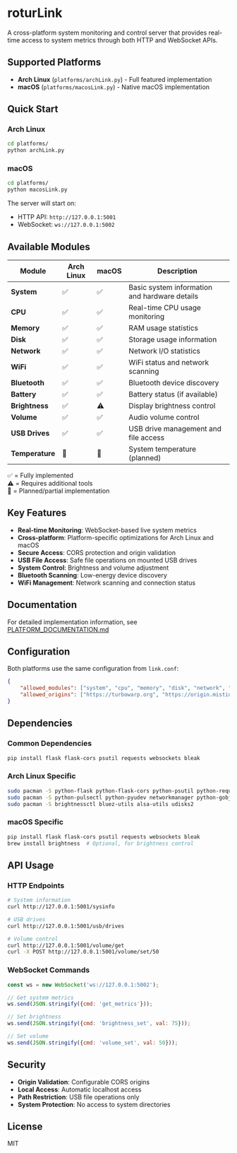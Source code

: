 # roturLink

A cross-platform system monitoring and control server that provides real-time access to system metrics through both HTTP and WebSocket APIs.

## Supported Platforms

- **Arch Linux** (`platforms/archLink.py`) - Full featured implementation
- **macOS** (`platforms/macosLink.py`) - Native macOS implementation

## Quick Start

### Arch Linux
```bash
cd platforms/
python archLink.py
```

### macOS
```bash
cd platforms/
python macosLink.py
```

The server will start on:
- HTTP API: `http://127.0.0.1:5001`
- WebSocket: `ws://127.0.0.1:5002`

## Available Modules

| Module | Arch Linux | macOS | Description |
|--------|------------|-------|-------------|
| **System** | ✅ | ✅ | Basic system information and hardware details |
| **CPU** | ✅ | ✅ | Real-time CPU usage monitoring |
| **Memory** | ✅ | ✅ | RAM usage statistics |
| **Disk** | ✅ | ✅ | Storage usage information |
| **Network** | ✅ | ✅ | Network I/O statistics |
| **WiFi** | ✅ | ✅ | WiFi status and network scanning |
| **Bluetooth** | ✅ | ✅ | Bluetooth device discovery |
| **Battery** | ✅ | ✅ | Battery status (if available) |
| **Brightness** | ✅ | ⚠️ | Display brightness control |
| **Volume** | ✅ | ✅ | Audio volume control |
| **USB Drives** | ✅ | ✅ | USB drive management and file access |
| **Temperature** | 🚧 | 🚧 | System temperature (planned) |

✅ = Fully implemented  
⚠️ = Requires additional tools  
🚧 = Planned/partial implementation

## Key Features

- **Real-time Monitoring**: WebSocket-based live system metrics
- **Cross-platform**: Platform-specific optimizations for Arch Linux and macOS  
- **Secure Access**: CORS protection and origin validation
- **USB File Access**: Safe file operations on mounted USB drives
- **System Control**: Brightness and volume adjustment
- **Bluetooth Scanning**: Low-energy device discovery
- **WiFi Management**: Network scanning and connection status

## Documentation

For detailed implementation information, see [PLATFORM_DOCUMENTATION.md](PLATFORM_DOCUMENTATION.md)

## Configuration

Both platforms use the same configuration from `link.conf`:

```json
{
    "allowed_modules": ["system", "cpu", "memory", "disk", "network", "bluetooth", "battery", "temperature"],
    "allowed_origins": ["https://turbowarp.org", "https://origin.mistium.com", "http://localhost:5001", "http://localhost:5002", "http://localhost:3000", "http://127.0.0.1:5001", "http://127.0.0.1:5002", "http://127.0.0.1:3000"]
}
```

## Dependencies

### Common Dependencies
```bash
pip install flask flask-cors psutil requests websockets bleak
```

### Arch Linux Specific
```bash
sudo pacman -S python-flask python-flask-cors python-psutil python-requests python-websockets python-bleak
sudo pacman -S python-pulsectl python-pyudev networkmanager python-gobject
sudo pacman -S brightnessctl bluez-utils alsa-utils udisks2
```

### macOS Specific
```bash
pip install flask flask-cors psutil requests websockets bleak
brew install brightness  # Optional, for brightness control
```

## API Usage

### HTTP Endpoints
```bash
# System information
curl http://127.0.0.1:5001/sysinfo

# USB drives
curl http://127.0.0.1:5001/usb/drives

# Volume control
curl http://127.0.0.1:5001/volume/get
curl -X POST http://127.0.0.1:5001/volume/set/50
```

### WebSocket Commands
```javascript
const ws = new WebSocket('ws://127.0.0.1:5002');

// Get system metrics
ws.send(JSON.stringify({cmd: 'get_metrics'}));

// Set brightness
ws.send(JSON.stringify({cmd: 'brightness_set', val: 75}));

// Set volume
ws.send(JSON.stringify({cmd: 'volume_set', val: 50}));
```

## Security

- **Origin Validation**: Configurable CORS origins
- **Local Access**: Automatic localhost access
- **Path Restriction**: USB file operations only
- **System Protection**: No access to system directories

## License

MIT
